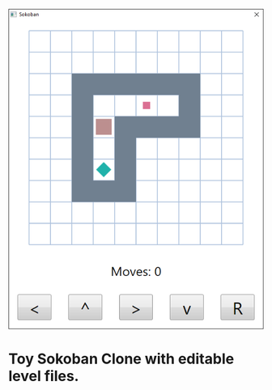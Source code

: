 ![Preview](https://github.com/najh/SokobanWPF/blob/fbb2835f6a0bdc8b793a2d5ace5dbdff897f2c75/_preview.png)

# Toy Sokoban Clone with editable level files.
